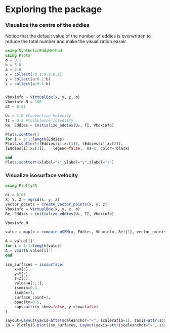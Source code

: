 # Exploring the package

### Visualize the centre of the eddies
Notice that the default value of the number of eddies is overwritten to reduce the total number and make the visualization easier

```julia
using SyntheticEddyMethod
using Plots
σ = 0.1
b = 5.0
a = 0.0
x = collect(-0.1:0.1:0.1)
y = collect(a:0.1:b)
z = collect(a:0.1:b)


Vboxinfo = VirtualBox(x, y, z, σ)
Vboxinfo.N = 100
dt = 0.01

U₀ = 1.0 #Convective Velocity
TI = 0.2 #turbulence intensity
Re, Eddies = initialize_eddies(U₀, TI, Vboxinfo)

Plots.scatter()
for i = 1:1:length(Eddies)
Plots.scatter!([Eddies[i].xᵢ[1]], [Eddies[i].xᵢ[2]], 
[Eddies[i].xᵢ[3]],   legend=false,  ms=2, color=:black)

end
Plots.scatter!(xlabel="x",ylabel="y",zlabel="z")
```



### Visualize isosurface velocity

```julia
using PlotlyJS

dt = 0.01
X, Y, Z = mgrid(x, y, z)
vector_points = create_vector_points(x, y, z)
Vboxinfo = VirtualBox(x, y, z, σ)
Re, Eddies = initialize_eddies(U₀, TI, Vboxinfo)

Vboxinfo.N

value = map(x-> compute_uSEM(x, Eddies, Vboxinfo, Re)[1], vector_points)

A = value[1]'
for i = 1:1:length(value)
A = vcat(A,value[i]')
end

iso_surfaces = isosurface(
    x=X[:],
    y=Y[:],
    z=Z[:],
    value=A[:,1],
    isomin=0.1,
    isomax=1,
    surface_count=3,
    opacity=0.5,
    caps=attr(x_show=false, y_show=false)
)

layout=Layout(yaxis=attr(scaleanchor="x", scaleratio=1), zaxis=attr(scaleanchor="x", scaleratio=1))
io = PlotlyJS.plot(iso_surfaces, Layout(yaxis=attr(scaleanchor="x", scaleratio=1)))

```

